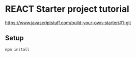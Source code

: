 REACT Starter project tutorial
==============================

https://www.javascriptstuff.com/build-your-own-starter/#1-git

Setup
---
 
```
npm install
```
